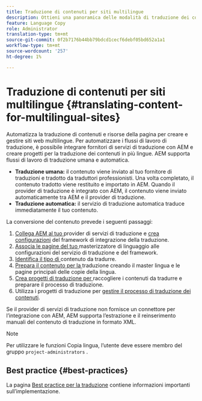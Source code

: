 ```yaml
---
title: Traduzione di contenuti per siti multilingue
description: Ottieni una panoramica delle modalità di traduzione dei contenuti per siti multilingue.
feature: Language Copy
role: Administrator
translation-type: tm+mt
source-git-commit: 0f2b7176b44bb79bdcd1cecf6debf05bd652a1a1
workflow-type: tm+mt
source-wordcount: '257'
ht-degree: 1%

---
```



# Traduzione di contenuti per siti multilingue {#translating-content-for-multilingual-sites}

Automatizza la traduzione di contenuti e risorse della pagina per creare e gestire siti web multilingue. Per automatizzare i flussi di lavoro di traduzione, è possibile integrare fornitori di servizi di traduzione con AEM e creare progetti per la traduzione dei contenuti in più lingue. AEM supporta flussi di lavoro di traduzione umana e automatica.

* **Traduzione umana:** il contenuto viene inviato al tuo fornitore di traduzioni e tradotto da traduttori professionisti. Una volta completato, il contenuto tradotto viene restituito e importato in AEM. Quando il provider di traduzione è integrato con AEM, il contenuto viene inviato automaticamente tra AEM e il provider di traduzione.
* **Traduzione automatica:** il servizio di traduzione automatica traduce immediatamente il tuo contenuto.

La conversione del contenuto prevede i seguenti passaggi:

1. [Collega AEM al tuo ](integration-framework.md#connecting-to-a-translation-service-provider) provider di servizi di traduzione e  [crea configurazioni](integration-framework.md) del framework di integrazione della traduzione.
1. [Associa le pagine del tuo ](integration-framework.md#configuring-pages-for-translation) masterizzatore di linguaggio alle configurazioni del servizio di traduzione e del framework.
1. [Identifica il tipo di ](rules.md) contenuto da tradurre.
1. [Prepara il contenuto per la ](preparation.md) traduzione creando il master lingua e le pagine principali delle copie della lingua.
1. [Crea progetti di traduzione per ](managing-projects.md) raccogliere i contenuti da tradurre e preparare il processo di traduzione.
1. Utilizza i progetti di traduzione per [gestire il processo di traduzione dei contenuti](managing-projects.md).

Se il provider di servizi di traduzione non fornisce un connettore per l’integrazione con AEM, AEM supporta l’estrazione e il reinserimento manuali del contenuto di traduzione in formato XML.

>[!NOTE]
>
>Per utilizzare le funzioni Copia lingua, l’utente deve essere membro del gruppo `project-administrators` .

## Best practice   {#best-practices}

La pagina [Best practice per la traduzione](best-practices.md) contiene informazioni importanti sull’implementazione.
